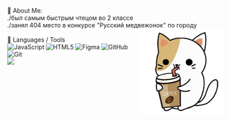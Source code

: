 💫 About Me:<br>
./был самым быстрым чтецом во 2 классе<br>./занял 404 место в конкурсе "Русский медвежонок" по городу <br><a target="_blank" rel="noopener noreferrer nofollow" href="https://raw.githubusercontent.com/EdenEast/EdenEast/main/assets/coffee-cat.gif" data-target="animated-image.originalLink"><img align="right" height="200" alt="Catpuccino gif" src="https://raw.githubusercontent.com/EdenEast/EdenEast/main/assets/coffee-cat.gif" style="max-width: 100%; display: inline-block;" data-target="animated-image.originalImage"></a><br>
🔧 Languages / Tools<br>
![JavaScript](https://img.shields.io/badge/javascript-%23323330.svg?style=plastic&logo=javascript&logoColor=%23F7DF1E) ![HTML5](https://img.shields.io/badge/html5-%23E34F26.svg?style=plastic&logo=html5&logoColor=white) ![Figma](https://img.shields.io/badge/figma-%23F24E1E.svg?style=plastic&logo=figma&logoColor=white) ![GitHub](https://img.shields.io/badge/github-%23121011.svg?style=plastic&logo=github&logoColor=white) ![Git](https://img.shields.io/badge/git-%23F05033.svg?style=plastic&logo=git&logoColor=white)<br>
![](https://github-readme-stats.vercel.app/api?username=p4raz1t&theme=ayu-mirage&hide_border=false&include_all_commits=false&count_private=false)<br/>
